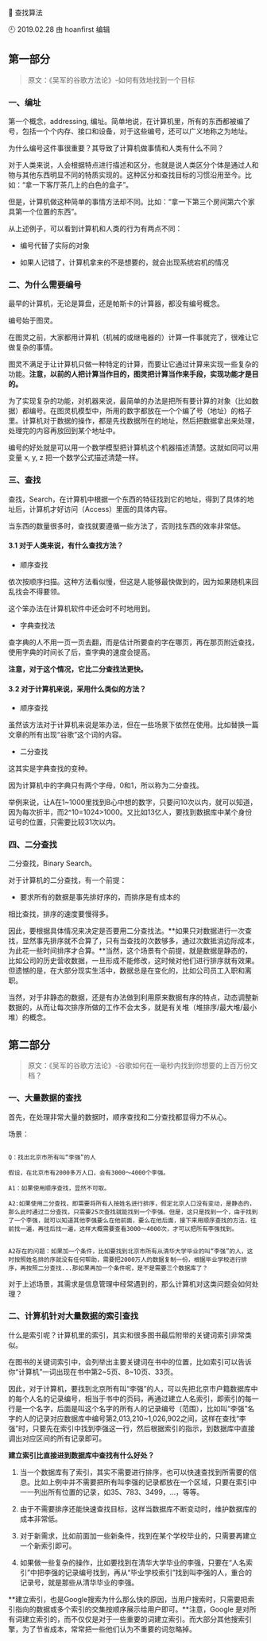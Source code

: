 🐾 查找算法

🕘 2019.02.28 由 hoanfirst 编辑


## 第一部分

> 原文：《吴军的谷歌方法论》-如何有效地找到一个目标


### 一、编址

第一个概念，addressing, 编址。简单地说，在计算机里，所有的东西都被编了号，包括一个个内存、接口和设备，对于这些编号，还可以广义地称之为地址。

为什么编号这件事很重要？其导致了计算机做事情和人类有什么不同？

对于人类来说，人会根据特点进行描述和区分，也就是说人类区分个体是通过人和物与其他东西明显不同的特质实现的。这种区分和查找目标的习惯沿用至今。比如：“拿一下客厅茶几上的白色的盒子”。

但是，计算机做这种简单的事情方法却不同。比如：“拿一下第三个房间第六个家具第一个位置的东西”。

从上述例子，可以看到计算机和人类的行为有两点不同：

- 编号代替了实际的对象

- 如果人记错了，计算机拿来的不是想要的，就会出现系统宕机的情况


### 二、为什么需要编号

最早的计算机，无论是算盘，还是帕斯卡的计算器，都没有编号概念。

编号始于图灵。

在图灵之前，大家都用计算机（机械的或继电器的）计算一件事就完了，很难让它做复杂的事情。

图灵不满足于让计算机只做一种特定的计算，而要让它通过计算来实现一些复杂的功能。**注意，以前的人把计算当作目的，图灵把计算当作来手段，实现功能才是目的。**

为了实现复杂的功能，对机器来说，最简单的办法是把所有要计算的对象（比如数据）都编号。在图灵机模型中，所用的数字都放在一个个编了号（地址）的格子里。计算机对于数据的操作，都是先找数据所在的地址，然后把数据拿出来处理，处理完的内容再放回到某个地址中。

编号的好处就是可以用一个数学模型把计算机这个机器描述清楚。这就如同可以用变量 x, y, z 把一个数学公式描述清楚一样。


### 三、查找

查找，Search，在计算机中根据一个东西的特征找到它的地址，得到了具体的地址后，计算机才好访问（Access）里面的具体内容。

当东西的数量很多时，查找就要遵循一些方法了，否则找东西的效率非常低。

#### 3.1 对于人类来说，有什么查找方法？

- 顺序查找

依次按顺序扫描。这种方法看似慢，但这是人能够最快做到的，因为如果随机来回乱找会不得要领。

这个笨办法在计算机软件中还会时不时地用到。

- 字典查找法

查字典的人不用一页一页去翻，而是估计所要查的字在哪页，再在那页附近查找，使用字典的时间长了后，查字典的速度会提高。

**注意，对于这个情况，它比二分查找法更快。**


#### 3.2 对于计算机来说，采用什么类似的方法？

- 顺序查找

虽然该方法对于计算机来说是笨办法，但在一些场景下依然在使用。比如替换一篇文章的所有出现“谷歌”这个词的内容。

- 二分查找

这其实是字典查找的变种。

因为计算机中的字典只有两个字母，0和1，所以称为二分查找。

举例来说，让A在1~1000里找到B心中想的数字，只要问10次以内，就可以知道，因为每次折半，而2^10=1024>1000。又比如13亿人，要找到数据库中某个身份证号的位置，只需要比较31次以内。


### 四、二分查找

二分查找，Binary Search。

对于计算机的二分查找，有一个前提：

- 要求所有的数据是事先排好序的，而排序是有成本的

相比查找，排序的速度要慢得多。

因此，要根据具体情况来决定是否要用二分查找法。**如果只对数据进行一次查找，显然事先排序就不合算了，只有当查找的次数够多，通过次数抵消边际成本，为此花一些时间排序才合算。**当然，这个场景有个前提，就是数据是静态的，比如公司的历史营收数据，一旦形成不能修改，这时候对他们进行排序就有效果。但遗憾的是，在大部分现实生活中，数据总是在变化的，比如公司员工入职和离职。

当然，对于非静态的数据，还是有办法做到利用原来数据有序的特点，动态调整新数据的，从而让每次排序所做的工作不会太多，就是有关堆（堆排序/最大堆/最小堆）的概念。


## 第二部分

> 原文：《吴军的谷歌方法论》-谷歌如何在一毫秒内找到你想要的上百万份文档？


### 一、大量数据的查找

首先，在处理非常大量的数据时，顺序查找和二分查找都显得力不从心。

场景：

```

Q：找出北京市所有叫“李强”的人

假设，在北京市有2000多万人口，会有3000～4000个李强。

A1：如果使用顺序查找，显然不可取。

A2:如果使用二分查找，即需要将所有人按姓名进行排序，假定北京人口没有变动，是静态的，那么此时通过二分查找，只需要25次查找就能找到一个李强。但是，这只是找到一个，由于找到了一个李强，就可以知道其他李强要么在他前面，要么在他后面，接下来用顺序查找的方法，往前找一遍，再往后找一遍，这样大概需要查看3000～4000次，才可以把所有李强找到。


A2存在的问题：如果加一个条件，比如要找到北京市所有从清华大学毕业的叫“李强”的人，这时按照姓名排的序就没有任何帮助，需要把2000万人的数据复制一份，根据毕业学校进行排序，再按照二分查找...那如果再加一个条件呢，是不是需要三个数据库了？

```

对于上述场景，其需求是信息管理中经常遇到的，那么计算机对这类问题会如何处理？


### 二、计算机针对大量数据的索引查找

什么是索引呢？计算机里的索引，其实和很多图书最后附带的关键词索引非常类似。

在图书的关键词索引中，会列举出主要关键词在书中的位置，比如索引可以告诉你“计算机”一词出现在书中第2\~5页、8\~10页、33页。

因此，对于计算机，要找到北京所有叫“李强”的人，可以先把北京市户籍数据库中的每个人名的记录编号，相当于书中的页码，再通过建立人名索引，即索引的每一行是一个名字，后面是叫这个名字的所有人的记录编号（范围），比如叫“李强”名字的人的记录对应数据库中编号第2,013,210~1,026,902之间，这样在查找“李强”时，只要先在索引中找到李强这一行，然后根据索引的指示，到数据库中直接调出对应区间的所有记录即可。

**建立索引比直接进到数据库中查找有什么好处？**

1. 当一个数据库有了索引，其实不需要进行排序，也可以快速查找到所需要的信息。比如上例中并不需要把所有叫李强的记录都放在一个区域，只要在索引中一一列出所有位置的记录，如35、783、3499，...，等等。

2. 由于不需要排序还能快速查找目标，这样当数据库不断变动时，维护数据库的成本非常低。

3. 对于新需求，比如前面加一些新条件，找到在某个学校毕业的，只需要再建立一个新索引即可。

4. 如果做一些复杂的操作，比如要找到在清华大学毕业的李强，只要在“人名索引”中把李强的记录编号找到，再从“毕业学校索引”找到叫李强的人，重合的记录号，就是那些从清华毕业的李强。


**建立索引，也是Google搜索为什么那么快的原因，当用户搜索时，只需要把索引指向的数据或多个索引的交集按顺序展示给用户即可。**注意，Google 是对所有词建立索引的，而不仅仅是对于一些重要的词建立索引。而大部分其他搜索引擎，为了节省成本，常常把一些他们认为不重要的词忽略掉。


